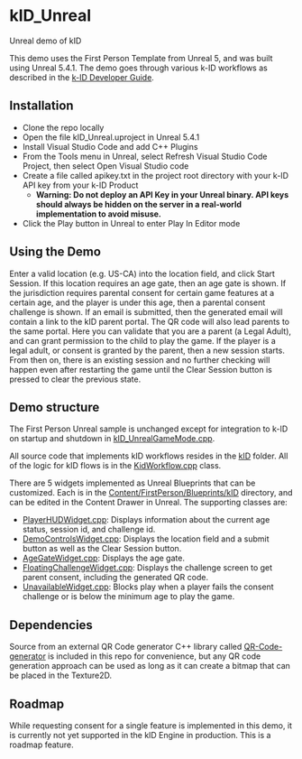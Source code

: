 # kID_Unreal
 Unreal demo of kID


This demo uses the First Person Template from Unreal 5, and was built using Unreal 5.4.1.  The demo goes through various k-ID workflows as described in the [k-ID Developer Guide](https://docs.google.com/document/d/12J5mkFZvE8LC6aUsSwuxUvuONAsYrQ0aR1yPdJOXrPE/edit#heading=h.a4uiiic96g9p).  

## Installation
- Clone the repo locally
- Open the file kID_Unreal.uproject in Unreal 5.4.1
- Install Visual Studio Code and add C++ Plugins
- From the Tools menu in Unreal, select Refresh Visual Studio Code Project, then select Open Visual Studio code
- Create a file called apikey.txt in the project root directory with your k-ID API key from your k-ID Product
     - **Warning: Do not deploy an API Key in your Unreal binary.  API keys should always be hidden on the server in a real-world implementation to avoid misuse.**
- Click the Play button in Unreal to enter Play In Editor mode

## Using the Demo
Enter a valid location (e.g. US-CA) into the location field, and click Start Session.  If this location requires an age gate, then an age gate is shown.  If the jurisdiction requires parental consent for certain game features at a certain age, and the player is under this age, then a parental consent challenge is shown.  If an email is submitted, then the generated email will contain a link to the kID parent portal.  The QR code will also lead parents to the same portal.  Here you can validate that you are a parent (a Legal Adult), and can grant permission to the child to play the game.  If the player is a legal adult, or consent is granted by the parent, then a new session starts.  From then on, there is an existing session and no further checking will happen even after restarting the game until the Clear Session button is pressed to clear the previous state.

## Demo structure
The First Person Unreal sample is unchanged except for integration to k-ID on startup and shutdown in [kID_UnrealGameMode.cpp](Source/kID_Unreal/kID_UnrealGameMode.cpp).  

All source code that implements kID workflows resides in the [kID](Source/kID_Unreal/kID) folder.  All of the logic for kID flows is in the [KidWorkflow.cpp](Source/kID_Unreal/kID/KidWorkflow.cpp) class.  

There are 5 widgets implemented as Unreal Blueprints that can be customized.  Each is in the [Content/FirstPerson/Blueprints/kID](Content/FirstPerson/Blueprints/kID) directory, and can be edited in the Content Drawer in Unreal.  The supporting classes are:
- [PlayerHUDWidget.cpp](Source/kID_Unreal/kID/Widgets/PlayerHUDWidget.cpp): Displays information about the current age status, session id, and challenge id.
- [DemoControlsWidget.cpp](Source/kID_Unreal/kID/Widgets/DemoControlsWidget.cpp): Displays the location field and a submit button as well as the Clear Session button.
- [AgeGateWidget.cpp](Source/kID_Unreal/kID/Widgets/AgeGateWidget.cpp): Displays the age gate.
- [FloatingChallengeWidget.cpp](Source/kID_Unreal/kID/Widgets/FloatingChallengeWidget.cpp): Displays the challenge screen to get parent consent, including the generated QR code.
- [UnavailableWidget.cpp](Source/kID_Unreal/kID/Widgets/UnavailableWidget.cpp): Blocks play when a player fails the consent challenge or is below the minimum age to play the game. 

## Dependencies
Source from an external QR Code generator C++ library called [QR-Code-generator](https://github.com/nayuki/QR-Code-generator) is included in this repo for convenience, but any QR code generation approach can be used as long as it can create a bitmap that can be placed in the Texture2D.  

## Roadmap
While requesting consent for a single feature is implemented in this demo, it is currently not yet supported in the kID Engine in production.  This is a roadmap feature.
